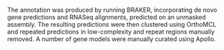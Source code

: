 [//]: # (Created by ./bin/manage_files.pl from ./species/Hymenolepis_microstoma/PRJEB124/Hymenolepis_microstoma_PRJEB124.annotation.html on Thu Jun 11 13:44:32 2020)
The annotation was produced by running BRAKER, incorporating de novo gene predictions and RNASeq alignments, predicted on an unmasked assembly. The resulting predictions were then clustered using OrthoMCL and repeated predictions in low-complexity and repeat regions manually removed. A number of gene models were manually curated using Apollo.
